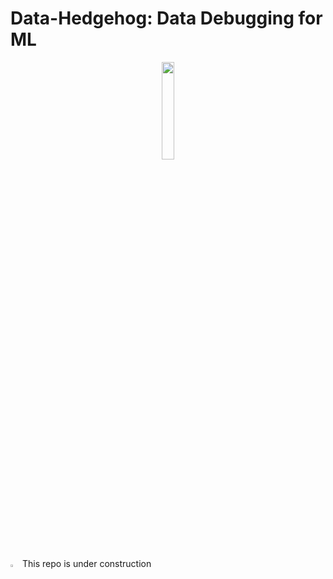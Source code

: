 # Data-Hedgehog: Data Debugging for ML

<p align="center" width="10%">
    <img width="20%" src="https://github.com/user-attachments/assets/da5cc056-04ab-43ab-b5fa-28c1d3922845"> 
</p>

<p align="left" width="3%">
    <img width="3%" src="https://github.com/user-attachments/assets/9a80d682-d7da-4e11-baf7-4f27794f7425"> 
    <text>This repo is under construction</text>
</p> 
